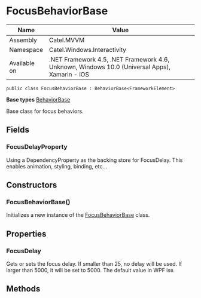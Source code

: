 

# FocusBehaviorBase

Name|Value
---|---
Assembly|Catel.MVVM
Namespace|Catel.Windows.Interactivity
Available on|.NET Framework 4.5, .NET Framework 4.6, Unknown, Windows 10.0 (Universal Apps), Xamarin - iOS

```
public class FocusBehaviorBase : BehaviorBase<FrameworkElement>
```

**Base types**
[BehaviorBase]()


Base class for focus behaviors.



## Fields

### FocusDelayProperty

Using a DependencyProperty as the backing store for FocusDelay. This enables animation, styling, binding, etc...



## Constructors

### FocusBehaviorBase()

Initializes a new instance of the [FocusBehaviorBase](#) class.



## Properties

### FocusDelay

Gets or sets the focus delay. If smaller than 25, no delay will be used. If larger than 5000, it will be set to 5000. The default value in WPF is`0`.



## Methods

